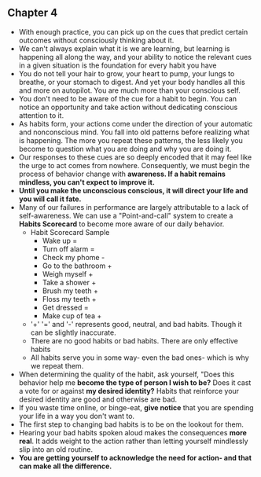 ## Chapter 4
- With enough practice, you can pick up on the cues that predict certain outcomes without consciously thinking about it. 
- We can't always explain what it is we are learning, but learning is happening all along the way, and your ability to notice the relevant cues in a given situation is the foundation for every habit you have 
- You do not tell your hair to grow, your heart to pump, your lungs to breathe, or your stomach to digest. And yet your body handles all this and more on autopilot. You are much more than your conscious self.
- You don't need to be aware of the cue for a habit to begin. You can notice an opportunity and take action without dedicating conscious attention to it. 
- As habits form, your actions come under the direction of your automatic and nonconscious mind. You fall into old patterns before realizing what is happening. The more you repeat these patterns, the less likely you become to question what you are doing and why you are doing it. 
- Our responses to these cues are so deeply encoded that it may feel like the urge to act comes from nowhere. Consequently, we must begin the process of behavior change with **awareness. If a habit remains mindless, you can't expect to improve it.**
- **Until you make the unconscious conscious, it will direct your life and you will call it fate.**
- Many of our failures in performance are largely attributable to a lack of self-awareness. We can use a "Point-and-call" system to create a **Habits Scorecard** to become more aware of our daily behavior. 
    - Habit Scorecard Sample 
        - Wake up = 
        - Turn off alarm = 
        - Check my phome - 
        - Go to the bathroom +
        - Weigh myself + 
        - Take a shower + 
        - Brush my teeth + 
        - Floss my teeth + 
        - Get dressed = 
        - Make cup of tea + 
    - '+' '=' and '-' represents good, neutral, and bad habits. Though it can be slightly inaccurate.
    - There are no good habits or bad habits. There are only effective habits
    - All habits serve you in some way- even the bad ones- which is why we repeat them. 
- When determining the quality of the habit, ask yourself, "Does this behavior help me **become the type of person I wish to be?** Does it cast a vote for or against **my desired identity?** Habits that reinforce your desired identity are good and otherwise are bad. 
- If you waste time online, or binge-eat, **give notice** that you are spending your life in a way you don't want to. 
- The first step to changing bad habits is to be on the lookout for them. 
- Hearing your bad habits spoken aloud makes the consequences **more real**. It adds weight to the action rather than letting yourself mindlessly slip into an old routine.
- **You are getting yourself to acknowledge the need for action- and that can make all the difference.**
